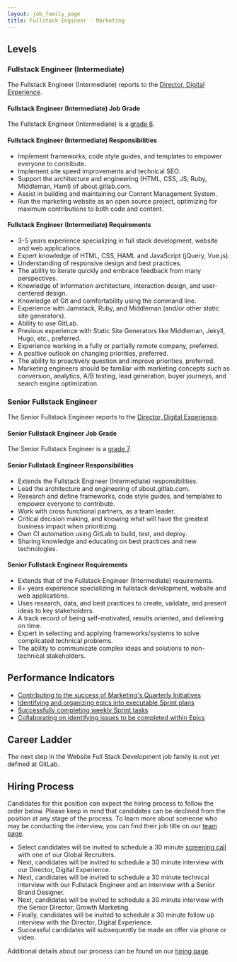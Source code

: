 ```yaml
---
layout: job_family_page
title: Fullstack Engineer - Marketing
---
```


## Levels

### Fullstack Engineer (Intermediate) 

The Fullstack Engineer (Intermediate) reports to the [Director, Digital Experience](/job-families/marketing/marketing-web-developer-designer/#director-digital-experience).

#### Fullstack Engineer (Intermediate) Job Grade

The Fullstack Engineer (Intermediate) is a [grade 6](/handbook/total-rewards/compensation/compensation-calculator/#gitlab-job-grades).

#### Fullstack Engineer (Intermediate) Responsibilities

* Implement frameworks, code style guides, and templates to empower everyone to contribute.
* Implement site speed improvements and technical SEO.
* Support the architecture and engineering (HTML, CSS, JS, Ruby, Middleman, Haml) of about.gitlab.com.
* Assist in building and maintaining our Content Management System.
* Run the marketing website as an open source project, optimizing for maximum contributions to both code and content.

#### Fullstack Engineer (Intermediate) Requirements

* 3-5 years experience specializing in full stack development, website and web applications.
* Expert knowledge of HTML, CSS, HAML and JavaScript (jQuery, Vue.js).
* Understanding of responsive design and best practices.
* The ability to iterate quickly and embrace feedback from many perspectives.
* Knowledge of information architecture, interaction design, and user-centered design.
* Knowledge of Git and comfortability using the command line.
* Experience with Jamstack, Ruby, and Middleman (and/or other static site generators).
* Ability to use GitLab.
* Previous experience with Static Site Generators like Middleman, Jekyll, Hugo, etc., preferred. 
* Experience working in a fully or partially remote company, preferred. 
* A positive outlook on changing priorities, preferred. 
* The ability to proactively question and improve priorities, preferred.
* Marketing engineers should be familiar with marketing concepts such as conversion, analytics, A/B testing, lead generation, buyer journeys, and search engine optimization.

### Senior Fullstack Engineer

The Senior Fullstack Engineer reports to the [Director, Digital Experience](/job-families/marketing/marketing-web-developer-designer/#director-digital-experience).

#### Senior Fullstack Engineer Job Grade

The Senior Fullstack Engineer is a [grade 7](/handbook/total-rewards/compensation/compensation-calculator/#gitlab-job-grades). 

#### Senior Fullstack Engineer Responsibilities

* Extends the Fullstack Engineer (Intermediate) responsibilities.
* Lead the architecture and engineering of about.gitlab.com. 
* Research and define frameworks, code style guides, and templates to empower everyone to contribute.
* Work with cross functional partners, as a team leader. 
* Critical decision making, and knowing what will have the greatest business impact when prioritizing. 
* Own CI automation using GitLab to build, test, and deploy.
* Sharing knowledge and educating on best practices and new technologies.

#### Senior Fullstack Engineer Requirements

* Extends that of the Fullstack Engineer (Intermediate) requirements.
* 6+ years experience specializing in fullstack development, website and web applications.
* Uses research, data, and best practices to create, validate, and present ideas to key
stakeholders.
* A track record of being self-motivated, results oriented, and delivering on time.
* Expert in selecting and applying frameworks/systems to solve complicated technical problems. 
* The ability to communicate complex ideas and solutions to non-technical stakeholders. 

## Performance Indicators

* [Contributing to the success of Marketing's Quarterly Initiatives](https://about.gitlab.com/handbook/marketing/inbound-marketing/#q3-fy21-initiatives)
* [Identifying and organizing epics into executable Sprint plans](https://about.gitlab.com/handbook/marketing/growth-marketing/brand-and-digital-design/#sprint-planning)
* [Successfully completing weekly Sprint tasks](https://about.gitlab.com/handbook/marketing/growth-marketing/brand-and-digital-design/#sprint-cycle)
* [Collaborating on identifying issues to be completed within Epics](https://about.gitlab.com/handbook/marketing/inbound-marketing/#epics)

## Career Ladder

The next step in the Website Full Stack Development job family is not yet defined at GitLab. 

## Hiring Process

Candidates for this position can expect the hiring process to follow the order below. Please keep in mind that candidates can be declined from the position at any stage of the process. To learn more about someone who may be conducting the interview, you can find their job title on our [team page](/company/team/).

* Select candidates will be invited to schedule a 30 minute [screening call](/handbook/hiring/#screening-call) with one of our Global Recruiters.
* Next, candidates will be invited to schedule a 30 minute interview with our Director, Digital Experience. 
* Next, candidates will be invited to schedule a 30 minute technical interview with our Fullstack Engineer and an interview with a Senior Brand Designer. 
* Next, candidates will be invited to schedule a 30 minute interview with the Senior Director, Growth Marketing. 
* Finally, candidates will be invited to schedule a 30 minute follow up interview with the Director, Digital Experience. 
* Successful candidates will subsequently be made an offer via phone or video. 

Additional details about our process can be found on our [hiring page](/handbook/hiring/).
